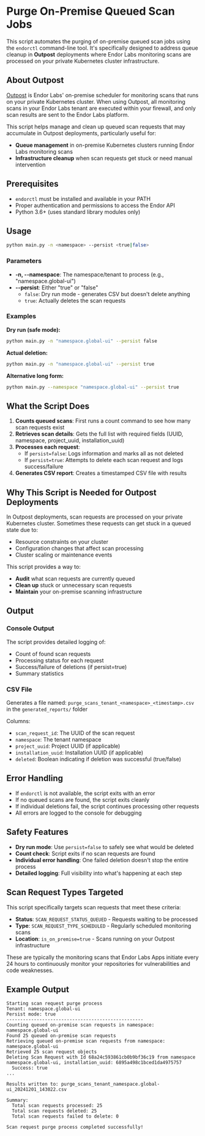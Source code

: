 # Purge On-Premise Queued Scan Jobs

This script automates the purging of on-premise queued scan jobs using the `endorctl` command-line tool. It's specifically designed to address queue cleanup in **Outpost** deployments where Endor Labs monitoring scans are processed on your private Kubernetes cluster infrastructure.

## About Outpost

[Outpost](https://docs.endorlabs.com/deployment/monitoring-scans/outpost/) is Endor Labs' on-premise scheduler for monitoring scans that runs on your private Kubernetes cluster. When using Outpost, all monitoring scans in your Endor Labs tenant are executed within your firewall, and only scan results are sent to the Endor Labs platform.

This script helps manage and clean up queued scan requests that may accumulate in Outpost deployments, particularly useful for:
- **Queue management** in on-premise Kubernetes clusters running Endor Labs monitoring scans
- **Infrastructure cleanup** when scan requests get stuck or need manual intervention

## Prerequisites

- `endorctl` must be installed and available in your PATH
- Proper authentication and permissions to access the Endor API
- Python 3.6+ (uses standard library modules only)

## Usage

```bash
python main.py -n <namespace> --persist <true|false>
```

### Parameters

- **-n, --namespace**: The namespace/tenant to process (e.g., "namespace.global-ui")
- **--persist**: Either "true" or "false"
  - `false`: Dry run mode - generates CSV but doesn't delete anything
  - `true`: Actually deletes the scan requests

### Examples

**Dry run (safe mode):**
```bash
python main.py -n "namespace.global-ui" --persist false
```

**Actual deletion:**
```bash
python main.py -n "namespace.global-ui" --persist true
```

**Alternative long form:**
```bash
python main.py --namespace "namespace.global-ui" --persist true
```

## What the Script Does

1. **Counts queued scans**: First runs a count command to see how many scan requests exist
2. **Retrieves scan details**: Gets the full list with required fields (UUID, namespace, project_uuid, installation_uuid)
3. **Processes each request**: 
   - If `persist=false`: Logs information and marks all as not deleted
   - If `persist=true`: Attempts to delete each scan request and logs success/failure
4. **Generates CSV report**: Creates a timestamped CSV file with results

## Why This Script is Needed for Outpost Deployments

In Outpost deployments, scan requests are processed on your private Kubernetes cluster. Sometimes these requests can get stuck in a queued state due to:
- Resource constraints on your cluster
- Configuration changes that affect scan processing
- Cluster scaling or maintenance events

This script provides a way to:
- **Audit** what scan requests are currently queued
- **Clean up** stuck or unnecessary scan requests
- **Maintain** your on-premise scanning infrastructure

## Output

### Console Output
The script provides detailed logging of:
- Count of found scan requests
- Processing status for each request
- Success/failure of deletions (if persist=true)
- Summary statistics

### CSV File
Generates a file named: `purge_scans_tenant_<namespace>_<timestamp>.csv` in the `generated_reports/` folder

Columns:
- `scan_request_id`: The UUID of the scan request
- `namespace`: The tenant namespace
- `project_uuid`: Project UUID (if applicable)
- `installation_uuid`: Installation UUID (if applicable)
- `deleted`: Boolean indicating if deletion was successful (true/false)

## Error Handling

- If `endorctl` is not available, the script exits with an error
- If no queued scans are found, the script exits cleanly
- If individual deletions fail, the script continues processing other requests
- All errors are logged to the console for debugging

## Safety Features

- **Dry run mode**: Use `persist=false` to safely see what would be deleted
- **Count check**: Script exits if no scan requests are found
- **Individual error handling**: One failed deletion doesn't stop the entire process
- **Detailed logging**: Full visibility into what's happening at each step

## Scan Request Types Targeted

This script specifically targets scan requests that meet these criteria:
- **Status**: `SCAN_REQUEST_STATUS_QUEUED` - Requests waiting to be processed
- **Type**: `SCAN_REQUEST_TYPE_SCHEDULED` - Regularly scheduled monitoring scans
- **Location**: `is_on_premise=true` - Scans running on your Outpost infrastructure

These are typically the monitoring scans that Endor Labs Apps initiate every 24 hours to continuously monitor your repositories for vulnerabilities and code weaknesses.

## Example Output

```
Starting scan request purge process
Tenant: namespace.global-ui
Persist mode: true
--------------------------------------------------
Counting queued on-premise scan requests in namespace: namespace.global-ui
Found 25 queued on-premise scan requests
Retrieving queued on-premise scan requests from namespace: namespace.global-ui
Retrieved 25 scan request objects
Deleting Scan Request with Id 68a24c593861cb0b9bf36c19 from namespace namespace.global-ui, installation_uuid: 6895a498c1bced1da4975757
  Success: true
...

Results written to: purge_scans_tenant_namespace.global-ui_20241201_143022.csv

Summary:
  Total scan requests processed: 25
  Total scan requests deleted: 25
  Total scan requests failed to delete: 0

Scan request purge process completed successfully!
```
